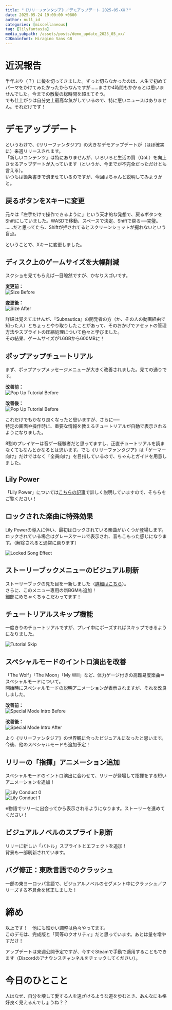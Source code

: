 ```yaml
---
title: "《リリーファンタジア》／デモアップデート 2025-05-XX？"
date: 2025-05-24 19:00:00 +0800
author: null_id
categories: [miscellaneous]
tag: [lilyfantasia]
media_subpath: /assets/posts/demo_update_2025_05_xx/
CJKmainfont: Hiragino Sans GB
---
```


# 近況報告  
半年ぶり（？）に髪を切ってきました。ずっと切らなかったのは、人生で初めてパーマをかけてみたかったからなんですが……まさか4時間もかかるとは思いませんでした。今までの散髪の総時間を超えてそう。  
でも仕上がりは自分史上最高な気がしているので、特に悪いニュースはありません。それだけです！

# デモアップデート  
というわけで、《リリーファンタジア》の大きなデモアップデートが（ほぼ確実に）来週リリースされます。  
「新しいコンテンツ」は特にありませんが、いろいろと生活の質（QoL）を向上させるアップデートが入っています（というか、今までが不完全だっただけとも言える）。  
いつもは箇条書きで済ませているのですが、今回はちゃんと説明してみようかと。

## 戻るボタンをXキーに変更  
元々は「左手だけで操作できるように」という天才的な発想で、戻るボタンをShiftにしていました。WASDで移動、スペースで決定、Shiftで戻る──完璧。  
……だと思ってたら、Shiftが押されてるとスクリーンショットが撮れないという盲点。  

ということで、Xキーに変更しました。

## ディスク上のゲームサイズを大幅削減  
スクショを見てもらえば一目瞭然ですが、かなりスゴいです。

**変更前：**  
![Size Before](size_before.png)

**変更後：**  
![Size After](size_after.png)

詳細は覚えてませんが、『Subnautica』の開発者の方（か、その人の動画経由で知った人）とちょっとやり取りしたことがあって、そのおかげでアセットの管理方法やスプライトの圧縮処理について色々と学びました。  
その結果、ゲームサイズが1.6GBから600MBに！

## ポップアップチュートリアル  
まず、ポップアップメッセージメニューが大きく改善されました。見ての通りです。

**改善前：**  
![Pop Up Tutorial Before](popup_tutorial_before_1.JPG)

**改善後：**  
![Pop Up Tutorial Before](popup_tutorial_after.JPG)

これだけでもかなり良くなったと思いますが、さらに──  
特定の画面や操作時に、重要な情報を教えるチュートリアルが自動で表示されるようになりました。  

8割のプレイヤーは音ゲー経験者だと思ってますし、正直チュートリアルを読まなくてもなんとかなるとは思います。でも《リリーファンタジア》は「ゲーマー向け」だけではなく「全員向け」を目指しているので、ちゃんとガイドを用意しました。

## Lily Power  
「Lily Power」については[こちらの記事](https://wiseyestudio00.github.io/null-dev-blog/posts/lily-power-pt1/)で詳しく説明していますので、そちらをご覧ください！

## ロックされた楽曲に特殊効果  
Lily Powerの導入に伴い、最初はロックされている楽曲がいくつか登場します。  
ロックされている場合はグレースケールで表示され、音もこもった感じになります。（解除されると通常に戻ります）

![Locked Song Effect](locked_song.JPG)

## ストーリーブックメニューのビジュアル刷新  
ストーリーブックの見た目を一新しました（[詳細はこちら](https://wiseyestudio00.github.io/null-dev-blog/posts/story-book-animation-improvement/)）。  
さらに、このメニュー専用の新BGMも追加！  
細部にめちゃくちゃこだわってます！

## チュートリアルスキップ機能  
一度きりのチュートリアルですが、プレイ中にポーズすればスキップできるようになりました。

![Tutorial Skip](tutorial_skip.JPG)

## スペシャルモードのイントロ演出を改善  
「The Wolf」「The Moon」「My Will」など、体力ゲージ付きの高難易度楽曲＝スペシャルモードについて。  
開始時にスペシャルモードの説明アニメーションが表示されますが、それを改良しました。

**改善前：**  
![Special Mode Intro Before](special_mode_info_before.JPG)

**改善後：**  
![Special Mode Intro After](special_mode_info_after.JPG)

より《リリーファンタジア》の世界観に合ったビジュアルになったと思います。  
今後、他のスペシャルモードも追加予定！

## リリーの「指揮」アニメーション追加  
スペシャルモードのイントロ演出に合わせて、リリーが登場して指揮をする短いアニメーションを追加！

![Lily Conduct 0](lily_conduct_0.JPG)  
![Lily Conduct 1](lily_conduct_1.JPG)  

※物語でリリーに出会ってから表示されるようになります。ストーリーを進めてください！

## ビジュアルノベルのスプライト刷新  
リリーに新しい「バトル」スプライトとエフェクトを追加！  
背景も一部刷新されています。

## バグ修正：東欧言語でのクラッシュ  
一部の東ヨーロッパ言語で、ビジュアルノベルのセグメント中にクラッシュ／フリーズする不具合を修正しました！

# 締め  
以上です！　他にも細かい調整は色々やってます。  
このデモは、完成版と「同等のクオリティ」だと思っています。あとは量を増やすだけ！  

アップデートは来週公開予定ですが、今すぐSteamで手動で適用することもできます（Discordのアナウンスチャンネルをチェックしてください）。

# 今日のひとこと  
人はなぜ、自分を壊して愛する人を遠ざけるような道を歩むとき、あんなにも格好良く見えるんでしょうね？？
